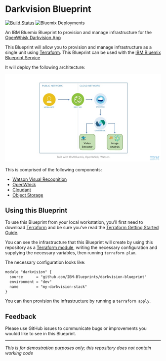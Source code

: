 # Darkvision Blueprint

[![Build Status](https://travis-ci.org/IBM-Bluemix/openwhisk-darkvisionapp.svg?branch=master)](https://travis-ci.org/IBM-Bluemix/openwhisk-darkvisionapp) ![Bluemix Deployments](https://deployment-tracker.mybluemix.net/stats/ad94d1daf817a5fd818f977c0a7cf632/badge.svg)

An IBM Bluemix Blueprint to provision and manage infrastructure for the [OpenWhisk Darkvision App](https://github.com/IBM-Bluemix/openwhisk-darkvisionapp)

This Blueprint will allow you to provision and manage infrastructure as a single unit using [Terraform](http://terraform.io). This Blueprint can be used with the [IBM Bluemix Blueprint Service](http://bluemix.com) 

It will deploy the following architecture:

![arch](assets/darkvision.jpg)

This is comprised of the following components:

  * [Watson Visual Recognition](https://console.ng.bluemix.net/catalog/services/watson_vision_combined)
  * [OpenWhisk](console.ng.bluemix.net/openwhisk/)
  * [Cloudant](https://console.ng.bluemix.net/catalog/services/cloudantNoSQLDB)
  * [Object Storage](https://console.ng.bluemix.net/catalog/services/Object-Storage)

## Using this Blueprint

To use this Blueprint from your local workstation, you'll first need to download [Terraform](htp://terraform.io) and be sure you've read the [Terraform Getting Started Guide](https://www.terraform.io/intro/getting-started/install.html).

You can see the infrastructure that this Blueprint will create by using this repository as a [Terraform module](https://www.terraform.io/intro/getting-started/modules.html), writing the necessary configuration and supplying the necessary variables, then running `terraform plan`.

The necessary configuration looks like:

```hcl
module "darkvision" {
  source      = "github.com/IBM-Blueprints/darkvision-blueprint"
  environment = "dev"
  name        = "my-darkvision-stack"
}
```

You can then provision the infrastructure by running a `terraform apply`.

## Feedback

Please use GitHub issues to communicate bugs or improvements you wouldd like to see in this Blueprint.

-------------------------------------

_This is for demostration purposes only; this repository does not contain working code_
